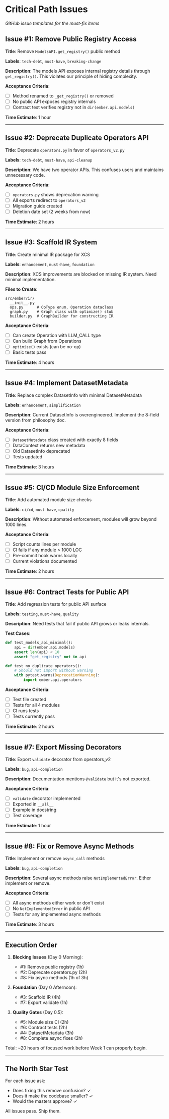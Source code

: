 # Critical Path Issues

*GitHub issue templates for the must-fix items*

## Issue #1: Remove Public Registry Access

**Title**: Remove `ModelsAPI.get_registry()` public method

**Labels**: `tech-debt`, `must-have`, `breaking-change`

**Description**:
The models API exposes internal registry details through `get_registry()`. This violates our principle of hiding complexity.

**Acceptance Criteria**:
- [ ] Method renamed to `_get_registry()` or removed
- [ ] No public API exposes registry internals
- [ ] Contract test verifies registry not in `dir(ember.api.models)`

**Time Estimate**: 1 hour

---

## Issue #2: Deprecate Duplicate Operators API

**Title**: Deprecate `operators.py` in favor of `operators_v2.py`

**Labels**: `tech-debt`, `must-have`, `api-cleanup`

**Description**:
We have two operator APIs. This confuses users and maintains unnecessary code.

**Acceptance Criteria**:
- [ ] `operators.py` shows deprecation warning
- [ ] All exports redirect to `operators_v2`
- [ ] Migration guide created
- [ ] Deletion date set (2 weeks from now)

**Time Estimate**: 2 hours

---

## Issue #3: Scaffold IR System

**Title**: Create minimal IR package for XCS

**Labels**: `enhancement`, `must-have`, `foundation`

**Description**:
XCS improvements are blocked on missing IR system. Need minimal implementation.

**Files to Create**:
```
src/ember/ir/
  __init__.py
  ops.py      # OpType enum, Operation dataclass
  graph.py    # Graph class with optimize() stub
  builder.py  # GraphBuilder for constructing IR
```

**Acceptance Criteria**:
- [ ] Can create Operation with LLM_CALL type
- [ ] Can build Graph from Operations
- [ ] `optimize()` exists (can be no-op)
- [ ] Basic tests pass

**Time Estimate**: 4 hours

---

## Issue #4: Implement DatasetMetadata

**Title**: Replace complex DatasetInfo with minimal DatasetMetadata

**Labels**: `enhancement`, `simplification`

**Description**:
Current DatasetInfo is overengineered. Implement the 8-field version from philosophy doc.

**Acceptance Criteria**:
- [ ] `DatasetMetadata` class created with exactly 8 fields
- [ ] DataContext returns new metadata
- [ ] Old DatasetInfo deprecated
- [ ] Tests updated

**Time Estimate**: 3 hours

---

## Issue #5: CI/CD Module Size Enforcement

**Title**: Add automated module size checks

**Labels**: `ci/cd`, `must-have`, `quality`

**Description**:
Without automated enforcement, modules will grow beyond 1000 lines.

**Acceptance Criteria**:
- [ ] Script counts lines per module
- [ ] CI fails if any module > 1000 LOC
- [ ] Pre-commit hook warns locally
- [ ] Current violations documented

**Time Estimate**: 2 hours

---

## Issue #6: Contract Tests for Public API

**Title**: Add regression tests for public API surface

**Labels**: `testing`, `must-have`, `quality`

**Description**:
Need tests that fail if public API grows or leaks internals.

**Test Cases**:
```python
def test_models_api_minimal():
    api = dir(ember.api.models)
    assert len(api) < 10
    assert "get_registry" not in api

def test_no_duplicate_operators():
    # Should not import without warning
    with pytest.warns(DeprecationWarning):
        import ember.api.operators
```

**Acceptance Criteria**:
- [ ] Test file created
- [ ] Tests for all 4 modules
- [ ] CI runs tests
- [ ] Tests currently pass

**Time Estimate**: 2 hours

---

## Issue #7: Export Missing Decorators

**Title**: Export `validate` decorator from operators_v2

**Labels**: `bug`, `api-completion`

**Description**:
Documentation mentions `@validate` but it's not exported.

**Acceptance Criteria**:
- [ ] `validate` decorator implemented
- [ ] Exported in `__all__`
- [ ] Example in docstring
- [ ] Test coverage

**Time Estimate**: 1 hour

---

## Issue #8: Fix or Remove Async Methods

**Title**: Implement or remove `async_call` methods

**Labels**: `bug`, `api-completion`

**Description**:
Several async methods raise `NotImplementedError`. Either implement or remove.

**Acceptance Criteria**:
- [ ] All async methods either work or don't exist
- [ ] No `NotImplementedError` in public API
- [ ] Tests for any implemented async methods

**Time Estimate**: 3 hours

---

## Execution Order

1. **Blocking Issues** (Day 0 Morning):
   - #1: Remove public registry (1h)
   - #2: Deprecate operators.py (2h)
   - #8: Fix async methods (1h of 3h)

2. **Foundation** (Day 0 Afternoon):
   - #3: Scaffold IR (4h)
   - #7: Export validate (1h)

3. **Quality Gates** (Day 0.5):
   - #5: Module size CI (2h)
   - #6: Contract tests (2h)
   - #4: DatasetMetadata (3h)
   - #8: Complete async fixes (2h)

Total: ~20 hours of focused work before Week 1 can properly begin.

---

## The North Star Test

For each issue ask:
- Does fixing this remove confusion? ✓
- Does it make the codebase smaller? ✓
- Would the masters approve? ✓

All issues pass. Ship them.